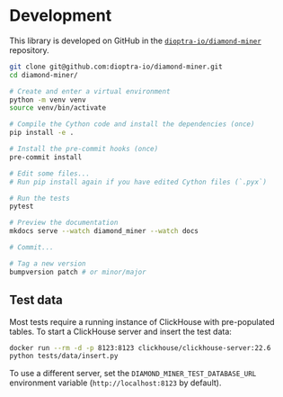 # Development

This library is developed on GitHub in the [`dioptra-io/diamond-miner`](https://github.com/dioptra-io/diamond-miner) repository.

```bash
git clone git@github.com:dioptra-io/diamond-miner.git
cd diamond-miner/

# Create and enter a virtual environment
python -m venv venv
source venv/bin/activate

# Compile the Cython code and install the dependencies (once)
pip install -e .

# Install the pre-commit hooks (once)
pre-commit install

# Edit some files...
# Run pip install again if you have edited Cython files (`.pyx`)

# Run the tests
pytest

# Preview the documentation
mkdocs serve --watch diamond_miner --watch docs

# Commit...

# Tag a new version
bumpversion patch # or minor/major
```

## Test data

Most tests require a running instance of ClickHouse with pre-populated tables.
To start a ClickHouse server and insert the test data:
```bash
docker run --rm -d -p 8123:8123 clickhouse/clickhouse-server:22.6
python tests/data/insert.py
```

To use a different server, set the `DIAMOND_MINER_TEST_DATABASE_URL` environment variable (`http://localhost:8123` by default).
